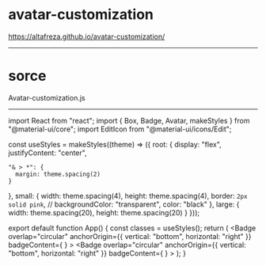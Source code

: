 # avatar-customization


https://altafreza.github.io/avatar-customization/


--------------------------------------------------------------------------
# sorce
Avatar-customization.js


---------------------------------------

import React from "react";
import { Box, Badge, Avatar, makeStyles } from "@material-ui/core";
import EditIcon from "@material-ui/icons/Edit";

const useStyles = makeStyles((theme) => ({
  root: {
    display: "flex",
    justifyContent: "center",

    "& > *": {
      margin: theme.spacing(2)
    }
  },
  small: {
    width: theme.spacing(4),
    height: theme.spacing(4),
    border: `2px solid pink`,
    // backgroundColor: "transparent",
    color: "black"
  },
  large: {
    width: theme.spacing(20),
    height: theme.spacing(20)
  }
}));

export default function App() {
  const classes = useStyles();
  return (
    <Box className={classes.root}>
      <Badge
        overlap="circular"
        anchorOrigin={{
          vertical: "bottom",
          horizontal: "right"
        }}
        badgeContent={
          <Avatar className={classes.small}>
            <EditIcon />
          </Avatar>
        }
      >
        <Avatar
          className={classes.large}
          alt="Travis Howard"
          src="https://picsum.photos/536/354"
        />
      </Badge>
      <Badge
        overlap="circular"
        anchorOrigin={{
          vertical: "bottom",
          horizontal: "right"
        }}
        badgeContent={
          <Avatar className={classes.small}>
            <EditIcon />
          </Avatar>
        }
      >
        <Avatar
          className={classes.large}
          alt="Travis Howard"
          src="https://picsum.photos/533/354"
        />
      </Badge>
    </Box>
  );
}

